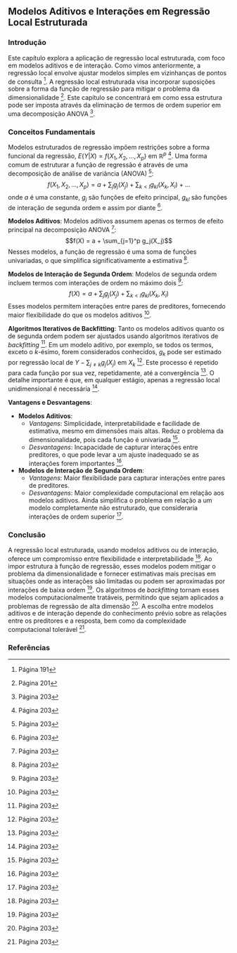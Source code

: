 ## Modelos Aditivos e Interações em Regressão Local Estruturada

### Introdução
Este capítulo explora a aplicação de regressão local estruturada, com foco em modelos aditivos e de interação. Como vimos anteriormente, a regressão local envolve ajustar modelos simples em vizinhanças de pontos de consulta [^1]. A regressão local estruturada visa incorporar suposições sobre a forma da função de regressão para mitigar o problema da dimensionalidade [^11]. Este capítulo se concentrará em como essa estrutura pode ser imposta através da eliminação de termos de ordem superior em uma decomposição ANOVA [^13].

### Conceitos Fundamentais

Modelos estruturados de regressão impõem restrições sobre a forma funcional da regressão, $E(Y|X) = f(X_1, X_2, ..., X_p)$ em $\mathbb{R}^p$ [^13]. Uma forma comum de estruturar a função de regressão é através de uma decomposição de análise de variância (ANOVA) [^13]:
$$f(X_1, X_2, ..., X_p) = a + \sum_j g_j(X_j) + \sum_{k<l} g_{kl}(X_k, X_l) + ...$$
onde $a$ é uma constante, $g_j$ são funções de efeito principal, $g_{kl}$ são funções de interação de segunda ordem e assim por diante [^13].

**Modelos Aditivos**:
Modelos aditivos assumem apenas os termos de efeito principal na decomposição ANOVA [^13]:
$$f(X) = a + \sum_{j=1}^p g_j(X_j)$$
Nesses modelos, a função de regressão é uma soma de funções univariadas, o que simplifica significativamente a estimativa [^13].

**Modelos de Interação de Segunda Ordem**:
Modelos de segunda ordem incluem termos com interações de ordem no máximo dois [^13]:
$$f(X) = a + \sum_j g_j(X_j) + \sum_{k<l} g_{kl}(X_k, X_l)$$
Esses modelos permitem interações entre pares de preditores, fornecendo maior flexibilidade do que os modelos aditivos [^13].

**Algoritmos Iterativos de Backfitting**:
Tanto os modelos aditivos quanto os de segunda ordem podem ser ajustados usando algoritmos iterativos de *backfitting* [^13]. Em um modelo aditivo, por exemplo, se todos os termos, exceto o *k*-ésimo, forem considerados conhecidos, $g_k$ pode ser estimado por regressão local de $Y - \sum_{j \neq k} g_j(X_j)$ em $X_k$ [^13]. Este processo é repetido para cada função por sua vez, repetidamente, até a convergência [^13]. O detalhe importante é que, em qualquer estágio, apenas a regressão local unidimensional é necessária [^13].

**Vantagens e Desvantagens**:
- **Modelos Aditivos**:
    - *Vantagens*: Simplicidade, interpretabilidade e facilidade de estimativa, mesmo em dimensões mais altas. Reduz o problema da dimensionalidade, pois cada função é univariada [^13].
    - *Desvantagens*: Incapacidade de capturar interações entre preditores, o que pode levar a um ajuste inadequado se as interações forem importantes [^13].
- **Modelos de Interação de Segunda Ordem**:
    - *Vantagens*: Maior flexibilidade para capturar interações entre pares de preditores.
    - *Desvantagens*: Maior complexidade computacional em relação aos modelos aditivos. Ainda simplifica o problema em relação a um modelo completamente não estruturado, que consideraria interações de ordem superior [^13].

### Conclusão
A regressão local estruturada, usando modelos aditivos ou de interação, oferece um compromisso entre flexibilidade e interpretabilidade [^13]. Ao impor estrutura à função de regressão, esses modelos podem mitigar o problema da dimensionalidade e fornecer estimativas mais precisas em situações onde as interações são limitadas ou podem ser aproximadas por interações de baixa ordem [^13]. Os algoritmos de *backfitting* tornam esses modelos computacionalmente tratáveis, permitindo que sejam aplicados a problemas de regressão de alta dimensão [^13]. A escolha entre modelos aditivos e de interação depende do conhecimento prévio sobre as relações entre os preditores e a resposta, bem como da complexidade computacional tolerável [^13].

### Referências
[^1]: Página 191
[^11]: Página 201
[^13]: Página 203
<!-- END -->
